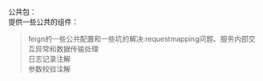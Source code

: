 公共包：<br>
提供一些公共的组件：
>feign的一些公共配置和一些坑的解决:requestmapping问题、服务内部交互异常和数据传输处理<br>
>日志记录注解<br>
>参数校验注解<br>
